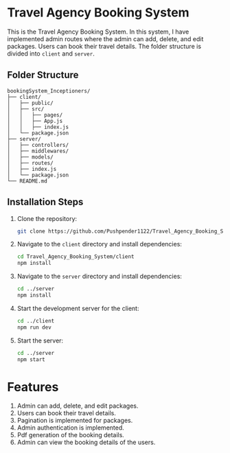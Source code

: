 # Travel Agency Booking System

This is the Travel Agency Booking System. In this system, I have implemented admin routes where the admin can add, delete, and edit packages. Users can book their travel details. The folder structure is divided into `client` and `server`.

## Folder Structure

```
bookingSystem_Inceptioners/
├── client/
│   ├── public/
│   ├── src/
│   │   ├── pages/
│   │   ├── App.js
│   │   ├── index.js
│   └── package.json
├── server/
│   ├── controllers/
│   ├── middlewares/
│   ├── models/
│   ├── routes/
│   ├── index.js
│   └── package.json
└── README.md
```

## Installation Steps

1. Clone the repository:

   ```sh
   git clone https://github.com/Pushpender1122/Travel_Agency_Booking_System.git
   ```

2. Navigate to the `client` directory and install dependencies:

   ```sh
   cd Travel_Agency_Booking_System/client
   npm install
   ```

3. Navigate to the `server` directory and install dependencies:

   ```sh
   cd ../server
   npm install
   ```

4. Start the development server for the client:

   ```sh
   cd ../client
   npm run dev
   ```

5. Start the server:
   ```sh
   cd ../server
   npm start
   ```

# Features

1. Admin can add, delete, and edit packages.
2. Users can book their travel details.
3. Pagination is implemented for packages.
4. Admin authentication is implemented.
5. Pdf generation of the booking details.
6. Admin can view the booking details of the users.
